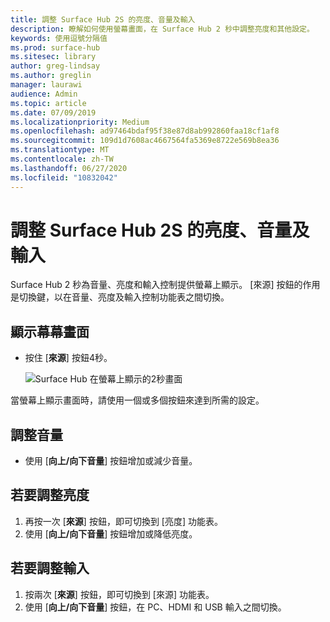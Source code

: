 ```yaml
---
title: 調整 Surface Hub 2S 的亮度、音量及輸入
description: 瞭解如何使用螢幕畫面，在 Surface Hub 2 秒中調整亮度和其他設定。
keywords: 使用逗號分隔值
ms.prod: surface-hub
ms.sitesec: library
author: greg-lindsay
ms.author: greglin
manager: laurawi
audience: Admin
ms.topic: article
ms.date: 07/09/2019
ms.localizationpriority: Medium
ms.openlocfilehash: ad97464bdaf95f38e87d8ab992860faa18cf1af8
ms.sourcegitcommit: 109d1d7608ac4667564fa5369e8722e569b8ea36
ms.translationtype: MT
ms.contentlocale: zh-TW
ms.lasthandoff: 06/27/2020
ms.locfileid: "10832042"
---
```

# 調整 Surface Hub 2S 的亮度、音量及輸入

Surface Hub 2 秒為音量、亮度和輸入控制提供螢幕上顯示。 [來源] 按鈕的作用是切換鍵，以在音量、亮度及輸入控制功能表之間切換。

##  <a name="to-show-the-on-screen-display"></a>顯示幕幕畫面

- 按住 [**來源**] 按鈕4秒。

  ![Surface Hub 在螢幕上顯示的2秒畫面](images/sh2-onscreen-display.png)<br>

 當螢幕上顯示畫面時，請使用一個或多個按鈕來達到所需的設定。
 
##  <a name="to-adjust-volume"></a>調整音量

- 使用 [**向上/向下音量**] 按鈕增加或減少音量。

##  <a name="to-adjust-brightness"></a>若要調整亮度

1. 再按一次 [**來源**] 按鈕，即可切換到 [亮度] 功能表。
2. 使用 [**向上/向下音量**] 按鈕增加或降低亮度。

##  <a name="to-adjust-input"></a>若要調整輸入

1. 按兩次 [**來源**] 按鈕，即可切換到 [來源] 功能表。
2. 使用 [**向上/向下音量**] 按鈕，在 PC、HDMI 和 USB 輸入之間切換。
